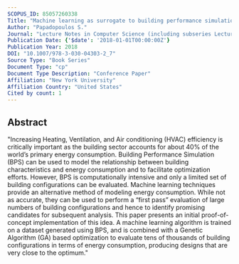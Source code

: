 ```yaml
---
SCOPUS_ID: 85057260338
Title: "Machine learning as surrogate to building performance simulation: A building design optimization application"
Author: "Papadopoulos S."
Journal: "Lecture Notes in Computer Science (including subseries Lecture Notes in Artificial Intelligence and Lecture Notes in Bioinformatics)"
Publication Date: {'$date': '2018-01-01T00:00:00Z'}
Publication Year: 2018
DOI: "10.1007/978-3-030-04303-2_7"
Source Type: "Book Series"
Document Type: "cp"
Document Type Description: "Conference Paper"
Affiliation: "New York University"
Affiliation Country: "United States"
Cited by count: 1
---
```


## Abstract
"Increasing Heating, Ventilation, and Air conditioning (HVAC) efficiency is critically important as the building sector accounts for about 40% of the world’s primary energy consumption. Building Performance Simulation (BPS) can be used to model the relationship between building characteristics and energy consumption and to facilitate optimization efforts. However, BPS is computationally intensive and only a limited set of building configurations can be evaluated. Machine learning techniques provide an alternative method of modeling energy consumption. While not as accurate, they can be used to perform a “first pass” evaluation of large numbers of building configurations and hence to identify promising candidates for subsequent analysis. This paper presents an initial proof-of-concept implementation of this idea. A machine learning algorithm is trained on a dataset generated using BPS, and is combined with a Genetic Algorithm (GA) based optimization to evaluate tens of thousands of building configurations in terms of energy consumption, producing designs that are very close to the optimum."
